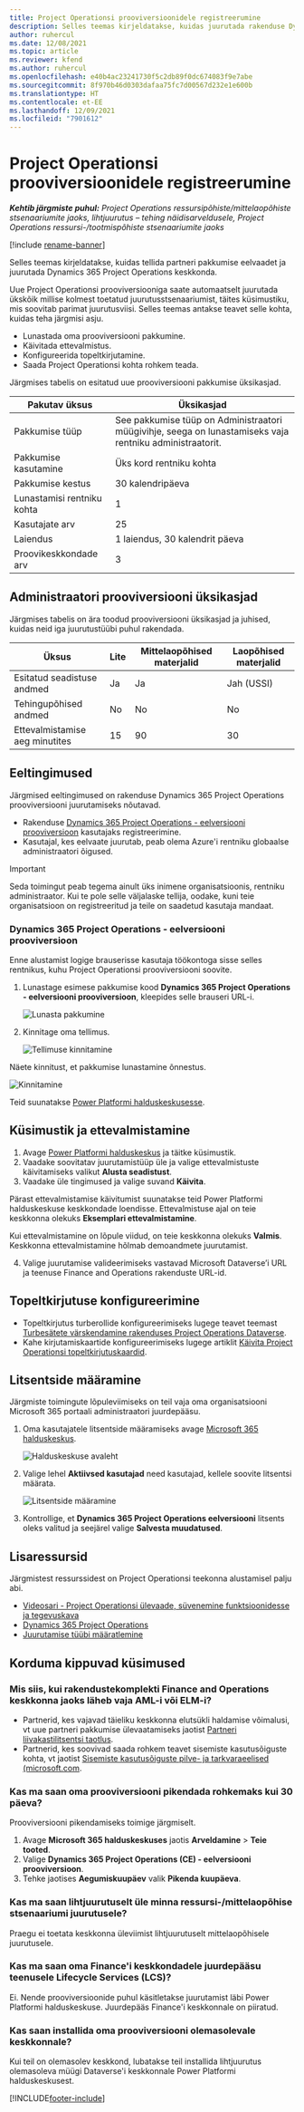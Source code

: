 ```yaml
---
title: Project Operationsi prooviversioonidele registreerumine
description: Selles teemas kirjeldatakse, kuidas juurutada rakenduse Dynamics 365 Project Operations prooviversiooni.
author: ruhercul
ms.date: 12/08/2021
ms.topic: article
ms.reviewer: kfend
ms.author: ruhercul
ms.openlocfilehash: e40b4ac23241730f5c2db89f0dc674083f9e7abe
ms.sourcegitcommit: 8f970b46d0303dafaa75fc7d00567d232e1e600b
ms.translationtype: HT
ms.contentlocale: et-EE
ms.lasthandoff: 12/09/2021
ms.locfileid: "7901612"
---
```

# <a name="sign-up-for-project-operations-trials"></a>Project Operationsi prooviversioonidele registreerumine 

_**Kehtib järgmiste puhul:** Project Operations ressursipõhiste/mittelaopõhiste stsenaariumite jaoks, lihtjuurutus – tehing näidisarveldusele, Project Operations ressursi-/tootmispõhiste stsenaariumite jaoks_ 

[!include [rename-banner](~/includes/cc-data-platform-banner.md)]

Selles teemas kirjeldatakse, kuidas tellida partneri pakkumise eelvaadet ja juurutada Dynamics 365 Project Operations keskkonda.

Uue Project Operationsi prooviversiooniga saate automaatselt juurutada ükskõik millise kolmest toetatud juurutusstsenaariumist, täites küsimustiku, mis soovitab parimat juurutusviisi. Selles teemas antakse teavet selle kohta, kuidas teha järgmisi asju.

- Lunastada oma prooviversiooni pakkumine.
- Käivitada ettevalmistus.
- Konfigureerida topeltkirjutamine.
- Saada Project Operationsi kohta rohkem teada. 

Järgmises tabelis on esitatud uue prooviversiooni pakkumise üksikasjad.

| **Pakutav üksus**               | **Üksikasjad**                                  |
|------------------------------|----------------------------------------------|
| Pakkumise tüüp                   | See pakkumise tüüp on Administraatori müügivihje, seega on lunastamiseks vaja rentniku administraatorit. |
| Pakkumise kasutamine                    | Üks kord rentniku kohta                          |
| Pakkumise kestus               | 30 kalendripäeva                             |
| Lunastamisi rentniku kohta       | 1                                            |
| Kasutajate arv              | 25                                           |
| Laiendus                    | 1 laiendus, 30 kalendrit päeva               |
| Proovikeskkondade arv | 3                                            |


## <a name="admin-trial-details"></a>Administraatori prooviversiooni üksikasjad
Järgmises tabelis on ära toodud prooviversiooni üksikasjad ja juhised, kuidas neid iga juurutustüübi puhul rakendada.

| **Üksus**                      | **Lite**                                     | **Mittelaopõhised materjalid** | **Laopõhised materjalid** |
|-------------------------------|----------------------------------------------|---------------------------|-----------------------|
| Esitatud seadistuse andmed           | Ja                                          | Ja                       | Jah (USSI)            |
| Tehingupõhised andmed            | No                                           | No                        | No                    |
| Ettevalmistamise aeg minutites  | 15                                           | 90                        | 30                    |
 
## <a name="prerequisites"></a>Eeltingimused
Järgmised eeltingimused on rakenduse Dynamics 365 Project Operations prooviversiooni juurutamiseks nõutavad.

- Rakenduse [Dynamics 365 Project Operations - eelversiooni prooviversioon](https://www.aka.ms/try-po) kasutajaks registreerimine.
- Kasutajal, kes eelvaate juurutab, peab olema Azure'i rentniku globaalse administraatori õigused.

> [!IMPORTANT]
> Seda toimingut peab tegema ainult üks inimene organisatsioonis, rentniku administraator. Kui te pole selle väljalaske tellija, oodake, kuni teie organisatsioon on registreeritud ja teile on saadetud kasutaja mandaat.

### <a name="dynamics-365-project-operations---preview-trial"></a>Dynamics 365 Project Operations - eelversiooni prooviversioon 

Enne alustamist logige brauserisse kasutaja töökontoga sisse selles rentnikus, kuhu Project Operationsi prooviversiooni soovite.

1. Lunastage esimese pakkumise kood **Dynamics 365 Project Operations - eelversiooni prooviversioon**, kleepides selle brauseri URL-i.

    ![Lunasta pakkumine](./media/16RedeemFirstOfferNew.png)

2. Kinnitage oma tellimus.

    ![Tellimuse kinnitamine](./media/17ConfirmOrderNew.png)

  Näete kinnitust, et pakkumise lunastamine õnnestus.

   ![Kinnitamine](./media/18OrderConfirmationNew.png)

  Teid suunatakse [Power Platformi halduskeskusesse](https://admin.powerplatform.microsoft.com/projectoperationstrial).

## <a name="questionnaire-and-provisioning"></a>Küsimustik ja ettevalmistamine

1.  Avage [Power Platformi halduskeskus](https://admin.powerplatform.com/projectoperationstrial) ja täitke küsimustik.  
2.  Vaadake soovitatav juurutamistüüp üle ja valige ettevalmistuste käivitamiseks valikut **Alusta seadistust**.
3.  Vaadake üle tingimused ja valige suvand **Käivita**.

   Pärast ettevalmistamise käivitumist suunatakse teid Power Platformi halduskeskuse keskkondade loendisse. Ettevalmistuse ajal on teie keskkonna olekuks **Eksemplari ettevalmistamine**.
 
  Kui ettevalmistamine on lõpule viidud, on teie keskkonna olekuks **Valmis**. Keskkonna ettevalmistamine hõlmab demoandmete juurutamist.
 
4.  Valige juurutamise valideerimiseks vastavad Microsoft Dataverse’i URL ja teenuse Finance and Operations rakenduste URL-id.

## <a name="configuring-dual-write"></a>Topeltkirjutuse konfigureerimine
- Topeltkirjutus turberollide konfigureerimiseks lugege teavet teemast [Turbesätete värskendamine rakenduses Project Operations Dataverse](resource-provision-new-environment.md).
- Kahe kirjutamiskaartide konfigureerimiseks lugege artiklit [Käivita Project Operationsi topeltkirjutuskaardid](resource-provision-new-environment.md#run-project-operations-dual-write-maps).

## <a name="assign-licenses"></a>Litsentside määramine

Järgmiste toimingute lõpuleviimiseks on teil vaja oma organisatsiooni Microsoft 365 portaali administraatori juurdepääsu.

1. Oma kasutajatele litsentside määramiseks avage [Microsoft 365 halduskeskus](https://portal.office.com/).

   ![Halduskeskuse avaleht](./media/14AdminPortal.png)

2. Valige lehel **Aktiivsed kasutajad** need kasutajad, kellele soovite litsentsi määrata.

   ![Litsentside määramine](./media/15AssignLicenses.png)

3. Kontrollige, et **Dynamics 365 Project Operations eelversiooni** litsents oleks valitud ja seejärel valige **Salvesta muudatused**.

## <a name="additional-resources"></a>Lisaressursid

Järgmistest ressurssidest on Project Operationsi teekonna alustamisel palju abi.

- [Videosari - Project Operationsi ülevaade, süvenemine funktsioonidesse ja tegevuskava](https://youtube.com/playlist?list=PLcakwueIHoT_LJ3Fr1tHnkPk5lioqE6uH)
- [Dynamics 365 Project Operations](/learn/modules/examine-dynamics-365-project-operations/)
- [Juurutamise tüübi määratlemine](determine-deployment-type.md)

## <a name="frequently-asked-questions"></a>Korduma kippuvad küsimused

### <a name="what-if-i-require-alm-or-elm-for-my-finance-and-operations-apps-environment"></a>Mis siis, kui rakendustekomplekti Finance and Operations keskkonna jaoks läheb vaja AML-i või ELM-i?

- Partnerid, kes vajavad täieliku keskkonna elutsükli haldamise võimalusi, vt uue partneri pakkumise ülevaatamiseks jaotist [Partneri liivakastilitsentsi taotlus](https://experience.dynamics.com/requestlicense). 
- Partnerid, kes soovivad saada rohkem teavet sisemiste kasutusõiguste kohta, vt jaotist [Sisemiste kasutusõiguste pilve- ja tarkvaraeelised (microsoft.com](https://partner.microsoft.com/membership/internal-use-software).

### <a name="can-i-extend-my-trial-beyond-30-days"></a>Kas ma saan oma prooviversiooni pikendada rohkemaks kui 30 päeva?
Prooviversiooni pikendamiseks toimige järgmiselt.

1. Avage **Microsoft 365 halduskeskuses** jaotis **Arveldamine** > **Teie tooted**.
2. Valige **Dynamics 365 Project Operations (CE) - eelversiooni prooviversioon**.
3. Tehke jaotises **Aegumiskuupäev** valik **Pikenda kuupäeva**.

### <a name="can-i-upgrade-from-the-lite-deployment-to-the-resourcenon-stocked-based-scenario-deployment"></a>Kas ma saan lihtjuurutuselt üle minna ressursi-/mittelaopõhise stsenaariumi juurutusele?
Praegu ei toetata keskkonna üleviimist lihtjuurutuselt mittelaopõhisele juurutusele.

### <a name="can-i-access-lifecycle-services-lcs-for-my-finance-environments"></a>Kas ma saan oma Finance'i keskkondadele juurdepääsu teenusele Lifecycle Services (LCS)?  
Ei. Nende prooviversioonide puhul käsitletakse juurutamist läbi Power Platformi halduskeskuse. Juurdepääs Finance'i keskkonnale on piiratud.

### <a name="can-i-install-my-trial-on-an-existing-environment"></a>Kas saan installida oma prooviversiooni olemasolevale keskkonnale?
Kui teil on olemasolev keskkond, lubatakse teil installida lihtjuurutus olemasoleva müügi Dataverse'i keskkonnale Power Platformi halduskeskusest.

[!INCLUDE[footer-include](../includes/footer-banner.md)]
